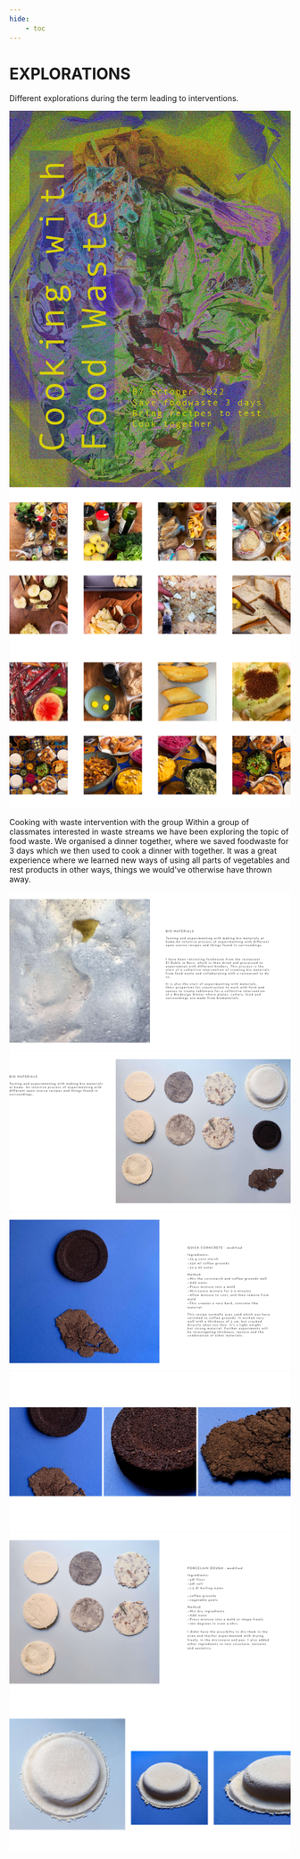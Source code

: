 ```yaml
---
hide:
    - toc
---
```


# **EXPLORATIONS**

Different explorations during the term leading to interventions.

![](../images/Interventions/poster.jpg)
![](../images/Interventions/cook1.jpg)
![](../images/Interventions/cook2.jpg)

Cooking with waste intervention with the group
Within a group of classmates interested in waste streams we have been exploring the topic of food waste. We organised a dinner together, where we saved foodwaste for 3 days which we then used to cook a dinner with together. It was a great experience where we learned new ways of using all parts of vegetables and rest products in other ways, things we would've otherwise have thrown away.  

![](../images/Interventions/bmtest1.jpg)
![](../images/Interventions/bmtest12.jpg)
![](../images/Interventions/bmtest13.jpg)
![](../images/Interventions/bmtest14.jpg)
![](../images/Interventions/bmtest15.jpg)
![](../images/Interventions/bmtest16.jpg)